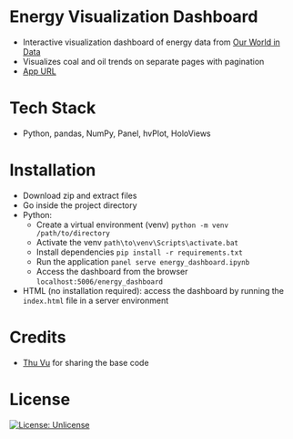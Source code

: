 # Energy Visualization Dashboard

- Interactive visualization dashboard of energy data from [Our World in Data](https://github.com/owid/energy-data)
- Visualizes coal and oil trends on separate pages with pagination
- [App URL](https://rubinghimire.github.io/energy-visualization-dashboard)

# Tech Stack

- Python, pandas, NumPy, Panel, hvPlot, HoloViews

# Installation

- Download zip and extract files
- Go inside the project directory
- Python:
  - Create a virtual environment (venv) `python -m venv /path/to/directory`
  - Activate the venv `path\to\venv\Scripts\activate.bat`
  - Install dependencies `pip install -r requirements.txt`
  - Run the application `panel serve energy_dashboard.ipynb`
  - Access the dashboard from the browser `localhost:5006/energy_dashboard`
- HTML (no installation required): access the dashboard by running the `index.html` file in a server environment

# Credits

- [Thu Vu](https://www.conscientiousgeek.com/) for sharing the base code

# License

[![License: Unlicense](https://img.shields.io/badge/license-Unlicense-blue.svg)](http://unlicense.org)

